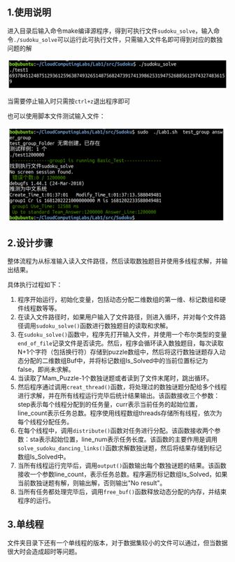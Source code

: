 ## 1.使用说明

进入目录后输入命令make编译源程序，得到可执行文件`sudoku_solve`，输入命令`./sudoku_solve`可以运行此可执行文件，只需输入文件名即可得到对应的数独问题的解

![alt text](../photo/result1.png)

当需要停止输入时只需按`ctrl+z`退出程序即可

也可以使用脚本文件测试输入文件：

![alt text](../photo/result2.png)


## 2.设计步骤

整体流程为从标准输入读入文件路径，然后读取数独题目并使用多线程求解，并输出结果。

具体执行过程如下：

1. 程序开始运行，初始化变量，包括动态分配二维数组的第一维、标记数组和硬件线程数等等。
2. 在读入文件路径时，如果用户输入了文件路径，则进入循环，并对每个文件路径调用`sudoku_solve()`函数进行数独题目的读取和求解。
3. 在`sudoku_solve()`函数中，程序先打开输入文件，并使用一个布尔类型的变量`end_of_file`记录文件是否读完。然后，程序会循环读入数独题目，每次读取N+1个字符（包括换行符）存储到puzzle数组中，然后将这行数独谜题存入动态分配的二维数组Buf中，并将标记数组Is_Solved中的当前位置标记为false，即尚未求解。
4. 当读取了Mam_Puzzle-1个数独谜题或者读到了文件末尾时，跳出循环。
5. 然后程序通过调用`creat_thread()`函数，将处理过的数独谜题分配给多个线程进行求解，并在所有线程运行完毕后统计结果输出。该函数接收三个参数：step表示每个线程分配到的任务量，curr表示当前任务的起始位置，line_count表示任务总数。程序使用线程数组threads存储所有线程，依次为每个线程分配任务。
6. 在每个线程中，调用`distribute()`函数对任务进行分配。该函数接收两个参数：sta表示起始位置，line_num表示任务长度。该函数的主要作用是调用`solve_sudoku_dancing_links()`函数求解数独谜题，然后将结果存储到标记数组Is_Solved中。
7. 当所有线程运行完毕后，调用`output()`函数输出每个数独谜题的结果。该函数接收一个参数line_count，表示任务总数。程序遍历标记数组Is_Solved，如果当前数独谜题有解，则输出解，否则输出"No result"。
8. 当所有任务都处理完毕后，调用`free_buf()`函数释放动态分配的内存，并结束程序的运行。

## 3.单线程

文件夹目录下还有一个单线程的版本，对于数据集较小的文件可以通过，但当数据很大时会造成超时等问题。